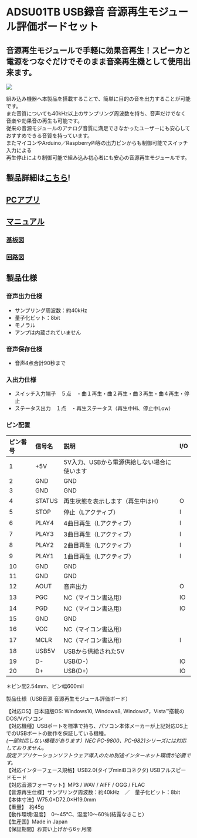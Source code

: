 # ADSU01TB USB録音 音源再生モジュール評価ボードセット

## 音源再生モジュールで手軽に効果音再生！スピーカと電源をつなぐだけでそのまま音楽再生機として使用出来ます。

![](https://bit-trade-one.co.jp/wp/wp-content/uploads/2015/09/e978d633edb931e6f49fd2e6ede7eebe.png)  

組み込み機器へ本製品を搭載することで、簡単に目的の音を出力することが可能です。  
また音質についても40kHz以上のサンプリング周波数を持ち、音声だけでなく音楽や効果音の再生も可能です。  
従来の音源モジュールのアナログ音質に満足できなかったユーザーにも安心しておすすめできる音質を持っています。  
またマイコンやArduino／RaspberryPi等の出力ピンからも制御可能でスイッチ入力による  
再生停止により制御可能で組み込み初心者にも安心の音源再生モジュールです。  

## 製品詳細は[こちら](https://bit-trade-one.co.jp/product/module/adsu01tb/)!

## [PCアプリ](https://github.com/bit-trade-one/ADSU01TB_Sound_Player_Module_reference_board/tree/master/App)

## [マニュアル](https://github.com/bit-trade-one/ADSU01TB_Sound_Player_Module_reference_board/blob/master/Manual/ADSU01TB_MANUAL_WEB.pdf)

### [基板図](https://github.com/bit-trade-one/ADSU01TB_Sound_Player_Module_reference_board/blob/master/Dimensions/ADSU01TB%20%E9%9F%B3%E6%BA%90%E5%86%8D%E7%94%9F%E3%83%A2%E3%82%B8%E3%83%A5%E3%83%BC%E3%83%AB%E8%A9%95%E4%BE%A1%E3%83%9C%E3%83%BC%E3%83%89%20%E5%A4%96%E5%BD%A2%E5%9B%B3.pdf)

### [回路図](https://github.com/bit-trade-one/ADSU01TB_Sound_Player_Module_reference_board/blob/master/Schematics/pwm_module_demo_schematics.pdf)

## 製品仕様

### 音声出力仕様

 - サンプリング周波数：約40kHz
 - 量子化ビット：8bit　　
 - モノラル　
 - アンプは内蔵されていません

### 音声保存仕様

 - 音声4点合計90秒まで
 
### 入出力仕様

 - スイッチ入力端子　５点　・曲１再生・曲２再生・曲３再生・曲４再生・停止  
 - ステータス出力　１点　・再生ステータス（再生中Hi、停止中Low）  

### ピン配置

 
ピン番号|信号名|説明|I/O
:-|:-|:-|:-
1|+5V|5V入力、USBから電源供給しない場合に使います|
2|GND|GND|
3|GND|GND|
4|STATUS|再生状態を表示します（再生中はH）|O
5|STOP|停止（Lアクティブ）|I
6|PLAY4|4曲目再生（Lアクティブ）|I
7|PLAY3|3曲目再生（Lアクティブ）|I
8|PLAY2|2曲目再生（Lアクティブ）|I
9|PLAY1|1曲目再生（Lアクティブ）|I
10|GND|GND|
11|GND|GND|
12|AOUT|音声出力|O
13|PGC|NC（マイコン書込用）|IO
14|PGD|NC（マイコン書込用）|IO
15|GND|GND|
16|VCC|NC（マイコン書込用）|
17|MCLR|NC（マイコン書込用）|I
18|USB5V|USBから供給された5V|
19|D-|USB(D-)|IO
20|D+|USB(D+)|IO

＊ピン間2.54mm、ピン幅600mil

製品仕様（USB音源 音源再生モジュール評価ボード）

【対応OS】日本語版OS: Windows10, Windows8, Windows7，Vista™搭載のDOS/Vパソコン  
【対応機種】USBポートを標準で持ち、パソコン本体メーカーが上記対応OS上でのUSBポートの動作を保証している機種。  
*(一部対応しない機種があります）NEC PC-9800、PC-9821シリーズには対応しておりません。*  
*設定アプリケーションソフトウェア導入のため別途インターネット環境が必要です。*  
【対応インターフェース規格】USB2.0(タイプminiBコネクタ) USBフルスピードモード  
【対応音源フォーマット】MP3 / WAV / AIFF / OGG / FLAC  
【音源再生仕様】サンプリング周波数：約40kHz　／　量子化ビット：8bit  
【本体寸法】W75.0×D72.0×H19.0mm  
【重量】　約45g  
【動作環境:温度】　0～45℃、湿度10～60％(結露なきこと）  
【生産国】Made in Japan  
【保証期間】お買い上げから6ヶ月間  
